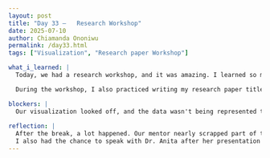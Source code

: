 ```yaml
---
layout: post
title: "Day 33 –   Research Workshop"
date: 2025-07-10
author: Chiamanda Ononiwu
permalink: /day33.html
tags: ["Visualization", "Research paper Workshop"]

what_i_learned: |
  Today, we had a research workshop, and it was amazing. I learned so much from Dr. Anita Pandey, especially about how to properly write a research paper—what to do and what to avoid. Some key takeaways were: avoid using active voice; instead, write in passive tense. Also, always credit the original sources of your findings, even during presentations. If your solution isn’t definite, be very careful with your wording to avoid sounding overly certain.

  During the workshop, I also practiced writing my research paper title and introduction, making sure to include both background information and a clear problem statement. After that, I worked on visualizing our dataset, and then we planned the new labels we needed to develop.

blockers: |
  Our visualization looked off, and the data wasn't being represented the way we expected.
  
reflection: |
  After the break, a lot happened. Our mentor nearly scrapped part of the project because it didn’t look like we’d be able to finish on time. However, my team and I were determined to do well and complete what we started. So, we created an amazing outline and a solid plan to finish the sections that were almost removed by Monday next week.
  I also had the chance to speak with Dr. Anita after her presentation on public speaking. I thought she was a phenomenal speaker. Her lawyer friend shared a helpful tip with me—that the key to great public speaking is treating the audience like a friend and believing they genuinely want to hear what you have to say.
---
```

